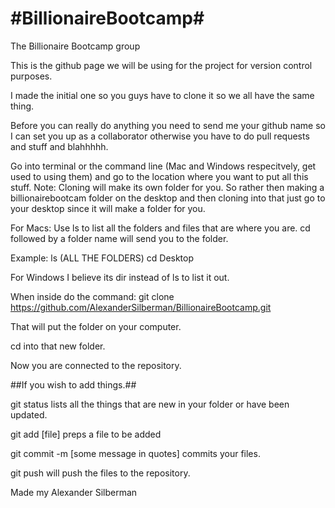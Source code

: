 #BillionaireBootcamp#
===================

The Billionaire Bootcamp group

This is the github page we will be using for the project for version control purposes.

I made the initial one so you guys have to clone it so we all have the same thing.

Before you can really do anything you need to send me your github name so I can set you up as a collaborator otherwise you have to do pull requests and stuff and blahhhhh.

Go into terminal or the command line (Mac and Windows respecitvely, get used to using them) and go to the location where you want to put all this stuff. 
Note: Cloning will make its own folder for you. So rather then making a billionairebootcam folder on the desktop and then cloning into that just go to your desktop since it will make a folder for you.

For Macs: Use ls to list all the folders and files that are where you are. cd followed by a folder name will send you to the folder. 

Example: 
ls  (ALL THE FOLDERS)
cd Desktop

For Windows I believe its dir instead of ls to list it out.

When inside do the command:  git clone https://github.com/AlexanderSilberman/BillionaireBootcamp.git

That will put the folder on your computer.

cd into that new folder.

Now you are connected to the repository.



##If you wish to add things.##

git status lists all the things that are new in your folder or have been updated. 

git add [file] preps a file to be added

git commit -m [some message in quotes] commits your files.

git push will push the files to the repository.


Made my Alexander Silberman